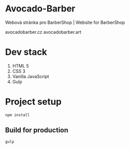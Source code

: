 # Avocado-Barber
Webová stránka pro BarberShop | Website for BarberShop

avocadobarber.cz
avocadobarber.art

# Dev stack

1. HTML 5 
2. CSS 3
3. Vanilla JavaScript
4. Gulp

# Project setup
```
npm install
```

## Build for production
```
gulp
```

